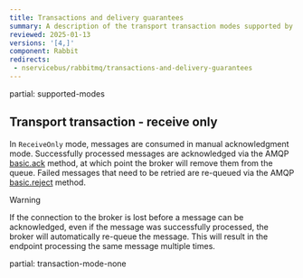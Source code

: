 ```yaml
---
title: Transactions and delivery guarantees
summary: A description of the transport transaction modes supported by RabbitMQ
reviewed: 2025-01-13
versions: '[4,]'
component: Rabbit
redirects:
 - nservicebus/rabbitmq/transactions-and-delivery-guarantees
---
```


partial: supported-modes

## Transport transaction - receive only

In `ReceiveOnly` mode, messages are consumed in manual acknowledgment mode. Successfully processed messages are acknowledged via the AMQP [basic.ack](https://www.rabbitmq.com/amqp-0-9-1-quickref.html#basic.ack) method, at which point the broker will remove them from the queue. Failed messages that need to be retried are re-queued via the AMQP [basic.reject](https://www.rabbitmq.com/amqp-0-9-1-quickref.html#basic.reject) method.

> [!WARNING]
> If the connection to the broker is lost before a message can be acknowledged, even if the message was successfully processed, the broker will automatically re-queue the message. This will result in the endpoint processing the same message multiple times.

partial: transaction-mode-none
